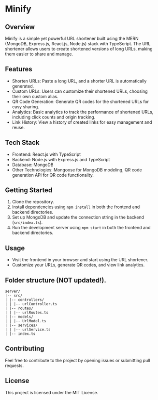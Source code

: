# Minify

## Overview

Minify is a simple yet powerful URL shortener built using the MERN (MongoDB, Express.js, React.js, Node.js) stack with TypeScript. The URL shortener allows users to create shortened versions of long URLs, making them easier to share and manage.

## Features

- Shorten URLs: Paste a long URL, and a shorter URL is automatically generated.
- Custom URLs: Users can customize their shortened URLs, choosing their own custom alias.
- QR Code Generation: Generate QR codes for the shortened URLs for easy sharing.
- Analytics: Basic analytics to track the performance of shortened URLs, including click counts and origin tracking.
- Link History: View a history of created links for easy management and reuse.

## Tech Stack

- Frontend: React.js with TypeScript
- Backend: Node.js with Express.js and TypeScript
- Database: MongoDB
- Other Technologies: Mongoose for MongoDB modeling, QR code generation API for QR code functionality.

## Getting Started

1. Clone the repository.
2. Install dependencies using `npm install` in both the frontend and backend directories.
3. Set up MongoDB and update the connection string in the backend (`src/index.ts`).
4. Run the development server using `npm start` in both the frontend and backend directories.

## Usage

- Visit the frontend in your browser and start using the URL shortener.
- Customize your URLs, generate QR codes, and view link analytics.

## Folder structure (NOT updated!).

```
server/
|-- src/
| |-- controllers/
| | |-- urlController.ts
| |-- routes/
| | |-- urlRoutes.ts
| |-- models/
| | |-- UrlModel.ts
| |-- services/
| | |-- urlService.ts
| |-- index.ts

```

## Contributing

Feel free to contribute to the project by opening issues or submitting pull requests.

## License

This project is licensed under the MIT License.
